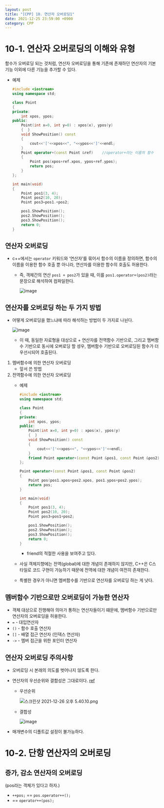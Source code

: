 ```yaml
---
layout: post
title: "[CPP] 10. 연산자 오버로딩1"
date: 2021-12-25 23:59:00 +0900
category: CPP
---
```

# 10-1. 연산자 오버로딩의 이해와 유형

함수가 오버로딩 되는 것처럼, 연산자 오버로딩을 통해 기존에 존재하던 연산자의 기본 기능 이외에 다른 기능을 추가할 수 있다. 

- 예제
    
    ```cpp
    #include <iostream>
    using namespace std;
    
    class Point 
    {
    private:
    	int xpos, ypos;
    public:
    	Point(int x=0, int y=0) : xpos(x), ypos(y)
    	{  }
    	void ShowPosition() const
    	{
    		cout<<'['<<xpos<<", "<<ypos<<']'<<endl; 
    	}
    	Point operator+(const Point &ref)    //operator+라는 이름의 함수
    	{
    		Point pos(xpos+ref.xpos, ypos+ref.ypos);
    		return pos;
    	}
    };
    
    int main(void)
    {
    	Point pos1(3, 4);
    	Point pos2(10, 20);
    	Point pos3=pos1.+pos2;
    
    	pos1.ShowPosition();
    	pos2.ShowPosition();
    	pos3.ShowPosition();
    	return 0;
    }
    ```
    

## 연산자 오버로딩

- c++에서는 `operator` 키워드와 ‘연산자’를 묶어서 함수의 이름을 정의하면, 함수의 이름을 이용한 함수 호출 뿐 아니라, 연산자를 이용한 함수의 호출도 허용한다.
    - 즉, 객체간의 연산 `pos1 + pos2`가 있을 때, 이를 `pos1.operator+(pos2)`라는 문장으로 해석하여 컴파일한다.
        
        ![image](https://user-images.githubusercontent.com/75327385/147923307-5fa06543-bfe6-460b-bb36-cfe99dfe883f.png)

        

## 연산자를 오버로딩 하는 두 가지 방법

- 어떻게 오버로딩을 했느냐에 따라 해석하는 방법이 두 가지로 나뉜다.
    
    ![image](https://user-images.githubusercontent.com/75327385/147923342-5b87baaa-8578-48d4-98c8-ab7ed6500c04.png)
    
    - 이 때, 동일한 자료형을 대상으로 + 연산자를 전역함수 기반으로, 그리고 멤버함수 기반으로 동시에 오버로딩 할 셩우, 멤버함수 기반으로 오버로딩된 함수가 더 우선시되어 호출된다.
1. 멤버함수에 의한 연산자 오버로딩
    - 앞서 쓴 방법
2. 전역함수에 의한 연산자 오버로딩
    - 예제
        
        ```cpp
        #include <iostream>
        using namespace std;
        
        class Point
        {
        private:
        	int xpos, ypos;
        public:
        	Point(int x=0, int y=0) : xpos(x), ypos(y)
        	{  }
        	void ShowPosition() const
        	{
        		cout<<'['<<xpos<<", "<<ypos<<']'<<endl; 
        	}
        	friend Point operator+(const Point &pos1, const Point &pos2);
        };
        
        Point operator+(const Point &pos1, const Point &pos2)
        {
        	Point pos(pos1.xpos+pos2.xpos, pos1.ypos+pos2.ypos);
        	return pos;
        } 
        
        int main(void)
        {
        	Point pos1(3, 4);
        	Point pos2(10, 20);	
        	Point pos3=pos1+pos2;
        
        	pos1.ShowPosition();
        	pos2.ShowPosition();
        	pos3.ShowPosition();
        	return 0;
        }
        ```
        
        - friend의 적절한 사용을 보여주고 있다.
    - 사실 객체지향에는 전역(global)에 대한 개념이 존재하지 않지만, C++은 C스타일로 코드 구현이 가능하기 때문에 전역에 대한 개념이 여전히 존재한다.
    - 특별한 경우가 아니면 멤버함수를 기반으로 연산자를 오버로딩 하는 게 낫다.

## 멤버함수 기반으로만 오버로딩이 가능한 연산자

- 객체 대상으로 진행해야 의마가 통하는 연산자들이기 떄문에, 멤버함수 기반으로만 연산자의 오버로딩을 허용한다.
- `=` - 대입연산자
- `()` - 함수 호출 연산자
- `[]` - 배열 접근 연산자 (인덱스 연산자)
- `->` - 멤버 접근을 위한 포인터 연산자

## 연산자 오버로딩 주의사항

- 오버로딩 시 본래의 의도를 벗어나지 않도록 한다.
- 연산자의 우선순위와 결합성은 그대로이다. [ref](https://m.blog.naver.com/PostView.naver?isHttpsRedirect=true&blogId=ruvendix&logNo=220897246448)
    - 우선순위
        
        ![스크린샷 2021-12-26 오후 5.40.10.png](https://s3-us-west-2.amazonaws.com/secure.notion-static.com/bbff6f7a-0782-4872-84da-6b042c539daa/스크린샷_2021-12-26_오후_5.40.10.png)
        
    - 결합성
        
        ![image](https://user-images.githubusercontent.com/75327385/147923384-b51dc267-b107-44c6-a85c-57c7c0109365.png)
        
- 매개변수의 디폴트값 설정이 불가능하다.

# 10-2. 단항 연산자의 오버로딩

## 증가, 감소 연산자의 오버로딩

(pos라는 객체가 있다고 하자.)

- `++pos;` == `pos.operator++();`
- == `operator++(pos);`
